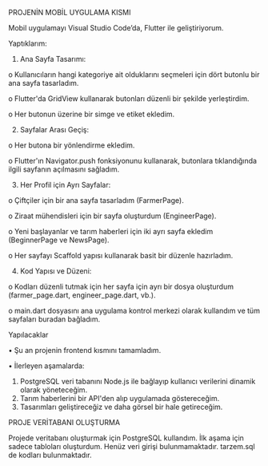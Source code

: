 PROJENİN MOBİL UYGULAMA KISMI

  Mobil uygulamayı Visual Studio Code’da, Flutter ile geliştiriyorum.
   
Yaptıklarım:
1.	Ana Sayfa Tasarımı:
   
o	Kullanıcıların hangi kategoriye ait olduklarını seçmeleri için dört butonlu bir ana sayfa tasarladım.

o	Flutter'da GridView kullanarak butonları düzenli bir şekilde yerleştirdim.

o	Her butonun üzerine bir simge ve etiket ekledim.

2.	Sayfalar Arası Geçiş:
   
o	Her butona bir yönlendirme ekledim.

o	Flutter'ın Navigator.push fonksiyonunu kullanarak, butonlara tıklandığında ilgili sayfanın açılmasını sağladım.

3.	Her Profil için Ayrı Sayfalar:
   
o	Çiftçiler için bir ana sayfa tasarladım (FarmerPage).

o	Ziraat mühendisleri için bir sayfa oluşturdum (EngineerPage).

o	Yeni başlayanlar ve tarım haberleri için iki ayrı sayfa ekledim (BeginnerPage ve NewsPage).

o	Her sayfayı Scaffold yapısı kullanarak basit bir düzenle hazırladım.

4.	Kod Yapısı ve Düzeni:
   
o	Kodları düzenli tutmak için her sayfa için ayrı bir dosya oluşturdum (farmer_page.dart, engineer_page.dart, vb.).

o	main.dart dosyasını ana uygulama kontrol merkezi olarak kullandım ve tüm sayfaları buradan bağladım.

Yapılacaklar

 •	Şu an projenin frontend kısmını tamamladım.
 
 •	İlerleyen aşamalarda:
1.	PostgreSQL veri tabanını Node.js ile bağlayıp kullanıcı verilerini dinamik olarak yöneteceğim.
2.	Tarım haberlerini bir API'den alıp uygulamada göstereceğim.
3.	Tasarımları geliştireceğiz ve daha görsel bir hale getireceğim.

   

PROJE VERİTABANI OLUŞTURMA

   Projede veritabanı oluşturmak için PostgreSQL kullandım. İlk aşama için sadece tabloları oluşturdum. Henüz veri girişi bulunmamaktadır. tarzem.sql de kodları bulunmaktadır.

  



